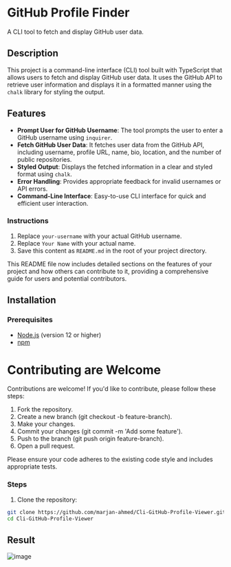 # GitHub Profile Finder

A CLI tool to fetch and display GitHub user data.

## Description

This project is a command-line interface (CLI) tool built with TypeScript that allows users to fetch and display GitHub user data. It uses the GitHub API to retrieve user information and displays it in a formatted manner using the `chalk` library for styling the output.

## Features

- **Prompt User for GitHub Username**: The tool prompts the user to enter a GitHub username using `inquirer`.
- **Fetch GitHub User Data**: It fetches user data from the GitHub API, including username, profile URL, name, bio, location, and the number of public repositories.
- **Styled Output**: Displays the fetched information in a clear and styled format using `chalk`.
- **Error Handling**: Provides appropriate feedback for invalid usernames or API errors.
- **Command-Line Interface**: Easy-to-use CLI interface for quick and efficient user interaction.

### Instructions

1. Replace `your-username` with your actual GitHub username.
2. Replace `Your Name` with your actual name.
3. Save this content as `README.md` in the root of your project directory.

This README file now includes detailed sections on the features of your project and how others can contribute to it, providing a comprehensive guide for users and potential contributors.

## Installation

### Prerequisites

- [Node.js](https://nodejs.org/en/) (version 12 or higher)
- [npm](https://www.npmjs.com/)

# Contributing are Welcome
Contributions are welcome! If you'd like to contribute, please follow these steps:

1. Fork the repository.
2. Create a new branch (git checkout -b feature-branch).
3. Make your changes.
4. Commit your changes (git commit -m 'Add some feature').
5. Push to the branch (git push origin feature-branch).
6. Open a pull request.

Please ensure your code adheres to the existing code style and includes appropriate tests.

### Steps

1. Clone the repository:

```sh
git clone https://github.com/marjan-ahmed/Cli-GitHub-Profile-Viewer.git
cd Cli-GitHub-Profile-Viewer
```

## Result
![image](https://github.com/user-attachments/assets/a0ce853a-381f-4575-a324-ef0e3f21c967)
